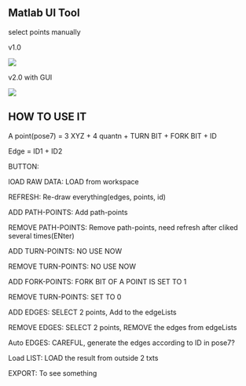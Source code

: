 ## Matlab UI Tool

select points manually

v1.0

![](https://github.com/ZJUYH/topological_path_planner/raw/master/img/img.png)

v2.0 with GUI

![](https://github.com/ZJUYH/topological_path_planner/raw/master/img/v2.0.jpg)

## HOW TO USE IT

A point(pose7) = 3 XYZ + 4 quantn + TURN BIT + FORK BIT + ID

Edge = ID1 + ID2

BUTTON:

lOAD RAW DATA:		LOAD from workspace

REFRESH:		Re-draw everything(edges, points, id)

ADD PATH-POINTS:	Add path-points

REMOVE PATH-POINTS:	Remove path-points, need refresh after cliked several times(ENter)

ADD TURN-POINTS:	NO USE NOW

REMOVE TURN-POINTS:	NO USE NOW

ADD FORK-POINTS:	FORK BIT OF A POINT IS SET TO 1

REMOVE TURN-POINTS:	SET TO 0

ADD EDGES: 		SELECT 2 points, Add to the edgeLists

REMOVE EDGES:		SELECT 2 points, REMOVE the edges from edgeLists

Auto EDGES:  		CAREFUL, generate the edges according to ID in pose7?

Load LIST:		LOAD the result from outside 2 txts

EXPORT:			To see something
